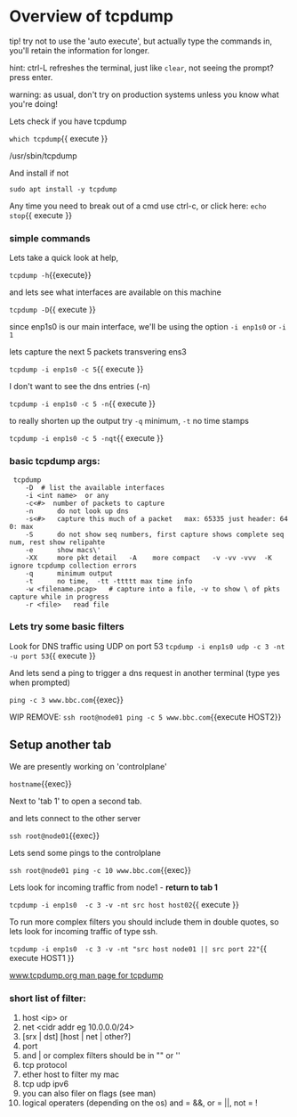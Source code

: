 # Overview of tcpdump

tip!
try not to use the 'auto execute', but actually type the commands in, you'll retain the information for longer.   

hint:
ctrl-L refreshes the terminal, just like `clear`,
not seeing the prompt? press enter.

warning:
as usual, don't try on production systems unless you know what you're doing!

Lets check if you have tcpdump

`which tcpdump`{{ execute }}

/usr/sbin/tcpdump

And install  if not

`sudo apt install -y tcpdump`

Any time you need to break out of a cmd use ctrl-c, or click here:
`echo stop`{{ execute }}

### simple commands

Lets take a quick look at help,

 `tcpdump -h`{{execute}}

and lets see what interfaces are available on this machine

`tcpdump -D`{{ execute }}

since enp1s0 is our main interface, we'll be using the option `-i enp1s0`  or `-i 1`

lets capture the next 5 packets transvering ens3

`tcpdump -i enp1s0 -c 5`{{ execute }}

I don't want to see the dns entries (-n)

`tcpdump -i enp1s0 -c 5 -n`{{ execute }}

to really shorten up the output try `-q` minimum,  `-t` no time stamps

`tcpdump -i enp1s0 -c 5 -nqt`{{ execute }}

### basic tcpdump args:

```
 tcpdump    
    -D  # list the available interfaces
    -i <int name>  or any
    -c<#>  number of packets to capture
    -n      do not look up dns
    -s<#>   capture this much of a packet   max: 65335 just header: 64   0: max
    -S      do not show seq numbers, first capture shows complete seq num, rest show relipahte
    -e      show macs\' 
    -XX     more pkt detail   -A    more compact   -v -vv -vvv  -K ignore tcpdump collection errors
    -q      minimum output
    -t      no time,  -tt -ttttt max time info
    -w <filename.pcap>   # capture into a file, -v to show \ of pkts capture while in progress
    -r <file>   read file
```


### Lets try some basic filters

Look for DNS traffic using UDP on port 53
`tcpdump -i enp1s0 udp -c 3 -nt -u port 53`{{ execute }}


And lets send a ping to trigger a dns request in another terminal (type yes when prompted)

`ping -c 3 www.bbc.com`{{exec}}

WIP REMOVE:
`ssh root@node01 ping -c 5 www.bbc.com`{{execute HOST2}}

## Setup another tab

We are presently working on 'controlplane'

`hostname`{{exec}}

Next to 'tab 1' to open a second tab.

and lets connect to the other server

`ssh root@node01`{{exec}}


Lets send some pings to the controlplane

`ssh root@node01 ping -c 10 www.bbc.com`{{exec}}

Lets look for incoming traffic from node1 - **return to tab 1**

`tcpdump -i enp1s0  -c 3 -v -nt src host host02`{{ execute }}

To run more complex filters you should include them  in double quotes, so lets look for incoming traffic of type ssh.

`tcpdump -i enp1s0  -c 3 -v -nt "src host node01 || src port 22"`{{ execute HOST1 }}


[www.tcpdump.org  man page for tcpdump](https://www.tcpdump.org/manpages/tcpdump.1.html)



### short list of filter:

  1. host \<ip> or <dns name>
  2. net <cidr addr eg 10.0.0.0/24>
  3. [srx | dst] [host | net | other?]
  4. port <ip>  
  5. and | or   complex filters should be in  "" or ''
  6. tcp        protocol
  7. ether host <mac>    to filter my mac
  8. tcp udp      ipv6
  9. you can also filer on flags (see man)
  10. logical operaters (depending on the os) and = &&, or = ||, not = !  
